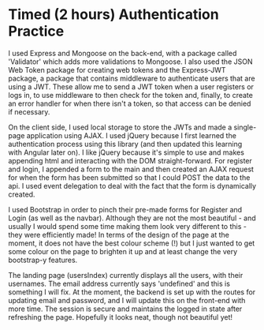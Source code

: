 # Timed (2 hours) Authentication Practice

I used Express and Mongoose on the back-end, with a package called 'Validator' which adds more validations to Mongoose.
I also used the JSON Web Token package for creating web tokens and the Express-JWT package, a package that contains middleware to authenticate users that are using a JWT. These allow me to send a JWT token when a user registers or logs in, to use middleware to then check for the token and, finally, to create an error handler for when there isn't a token, so that access can be denied if necessary.

On the client side, I used local storage to store the JWTs and made a single-page application using AJAX. I used jQuery because I first learned the authentication process using this library (and then updated this learning with Angular later on). I like jQuery because it's simple to use and makes appending html and interacting with the DOM straight-forward. For register and login, I appended a form to the main and then created an AJAX request for when the form has been submitted so that I could POST the data to the api. I used event delegation to deal with the fact that the form is dynamically created.

I used Bootstrap in order to pinch their pre-made forms for Register and Login (as well as the navbar). Although they are not the most beautiful - and usually I would spend some time making them look very different to this - they were efficiently made! In terms of the design of the page at the moment, it does not have the best colour scheme (!) but I just wanted to get some colour on the page to brighten it up and at least change the very bootstrap-y features.

The landing page (usersIndex) currently displays all the users, with their usernames. The email address currently says 'undefined' and this is something I will fix. At the moment, the backend is set up with the routes for updating email and password, and I will update this on the front-end with more time. The session is secure and maintains the logged in state after refreshing the page. Hopefully it looks neat, though not beautiful yet! 
